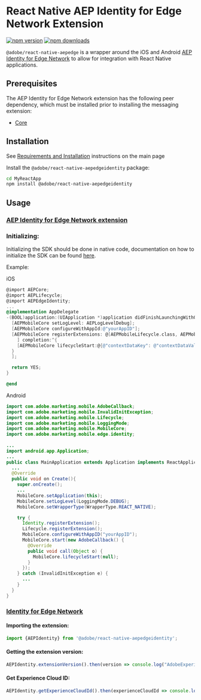 
# React Native AEP Identity for Edge Network Extension

[![npm version](https://badge.fury.io/js/%40adobe%2Freact-native-aepedgeidentity.svg)](https://www.npmjs.com/package/@adobe/react-native-aepedgeidentity) 
[![npm downloads](https://img.shields.io/npm/dm/@adobe/react-native-aepedgeidentity)](https://www.npmjs.com/package/@adobe/react-native-aepedgeidentity)

`@adobe/react-native-aepedge` is a wrapper around the iOS and Android [AEP Identity for Edge Network](https://aep-sdks.gitbook.io/docs/foundation-extensions/identity-for-edge-network) to allow for integration with React Native applications.

## Prerequisites

The AEP Identity for Edge Network extension has the following peer dependency, which must be installed prior to installing the messaging extension:
- [Core](../core/README.md)

## Installation

See [Requirements and Installation](https://github.com/adobe/aepsdk-react-native#requirements) instructions on the main page 

Install the `@adobe/react-native-aepedgeidentity` package:

```bash
cd MyReactApp
npm install @adobe/react-native-aepedgeidentity
```

## Usage

### [AEP Identity for Edge Network extension](https://aep-sdks.gitbook.io/docs/foundation-extensions/identity-for-edge-network)

### Initializing:

Initializing the SDK should be done in native code, documentation on how to initialize the SDK can be found [here](https://github.com/adobe/aepsdk-react-native#initializing).

Example:

iOS
```objectivec
@import AEPCore;
@import AEPLifecycle;
@import AEPEdgeIdentity;
...
@implementation AppDelegate
-(BOOL)application:(UIApplication *)application didFinishLaunchingWithOptions:(NSDictionary *)launchOptions {
  [AEPMobileCore setLogLevel: AEPLogLevelDebug];
  [AEPMobileCore configureWithAppId:@"yourAppID"];
  [AEPMobileCore registerExtensions: @[AEPMobileLifecycle.class, AEPMobileEdgeIdentity.class
    ] completion:^{
    [AEPMobileCore lifecycleStart:@{@"contextDataKey": @"contextDataVal"}];
  }
  ];

  return YES;
}

@end
```

Android
```java
import com.adobe.marketing.mobile.AdobeCallback;
import com.adobe.marketing.mobile.InvalidInitException;
import com.adobe.marketing.mobile.Lifecycle;
import com.adobe.marketing.mobile.LoggingMode;
import com.adobe.marketing.mobile.MobileCore;
import com.adobe.marketing.mobile.edge.identity;
  
...
import android.app.Application;
...
public class MainApplication extends Application implements ReactApplication {
  ...
  @Override
  public void on Create(){
    super.onCreate();
    ...
    MobileCore.setApplication(this);
    MobileCore.setLogLevel(LoggingMode.DEBUG);
    MobileCore.setWrapperType(WrapperType.REACT_NATIVE);

    try {
      Identity.registerExtension();
      Lifecycle.registerExtension();
      MobileCore.configureWithAppID("yourAppID");
      MobileCore.start(new AdobeCallback() {
        @Override
        public void call(Object o) {
          MobileCore.lifecycleStart(null);
        }
      });
    } catch (InvalidInitException e) {
      ...
    }
  }
}     
```
### [Identity for Edge Network](https://aep-sdks.gitbook.io/docs/foundation-extensions/identity-for-edge-network)

#### Importing the extension:
```javascript
import {AEPIdentity} from '@adobe/react-native-aepedgeidentity';
```

#### Getting the extension version:

```javascript
AEPIdentity.extensionVersion().then(version => console.log("AdobeExperienceSDK: AEPEdgeIdentity version: " + version));
```
#### Get Experience Cloud ID:
```javascript
AEPIdentity.getExperienceCloudId().then(experienceCloudId => console.log("AdobeExperienceSDK: Experience Cloud Id = " + experienceCloudId));
```
